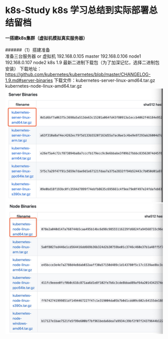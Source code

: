 # k8s-Study k8s 学习总结到实际部署总结留档
#### 一搭建k8s集群（虚拟机模拟真实服务器）
######（1）搭建准备   
    准备三台服务器 or 虚拟机
    192.168.0.105  master
    192.168.0.106  node1
    192.168.0.107  node2
    k8s 1.9 最新二进制下载包（为了加深记忆，选择二进制包安装）
    下载地址：https://github.com/kubernetes/kubernetes/blob/master/CHANGELOG-1.9.md#server-binaries
    下载文件：kubernetes-server-linux-amd64.tar.gz   kubernetes-node-linux-amd64.tar.gz
![Image text](image/WX20190726-000533@2x.png)
![Image text](image/1564070774503.jpg) 
    
    
     

